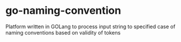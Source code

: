 # go-naming-convention
Platform written in GOLang to process input string to specified case of naming conventions based on validity of tokens
